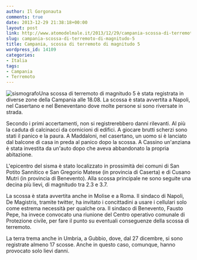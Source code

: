 ```yaml
---
author: Il Gorgonauta
comments: true
date: 2013-12-29 21:38:18+00:00
layout: post
link: http://www.atomodelmale.it/2013/12/29/campania-scossa-di-terremoto-di-magnitudo-5/
slug: campania-scossa-di-terremoto-di-magnitudo-5
title: Campania, scossa di terremoto di magnitudo 5
wordpress_id: 14109
categories:
- Italia
tags:
- Campania
- Terremoto
---
```


![sismografo](http://www.atomodelmale.it/wp-content/uploads/2013/06/sismografo-300x219.jpg)Una scossa di terremoto di magnitudo 5 è stata registrata in diverse zone della Campania alle 18.08. La scossa è stata avvertita a Napoli, nel Casertano e nel Beneventano dove molte persone si sono riversate in strada.

Secondo i primi accertamenti, non si registrerebbero danni rilevanti. Al più la caduta di calcinacci da cornicioni di edifici. A giocare brutti scherzi sono stati il panico e la paura. A Maddaloni, nel casertano, un uomo si è lanciato dal balcone di casa in preda al panico dopo la scossa. A Cassino un'anziana è stata investita da un'auto dopo che aveva abbandonato la propria abitazione.

L'epicentro del sisma è stato localizzato in prossimità dei comuni di San Potito Sannitico e San Gregorio Matese (in provincia di Caserta) e di Cusano Mutri (in provincia di Benevento). Alla scossa principale ne sono seguite una decina più lievi, di magnitudo tra 2.3 e 3.7.



La scossa è stata avvertita anche in Molise e a Roma. Il sindaco di Napoli, De Magistris, tramite twitter, ha invitato i concittadini a usare i cellulari solo come estrema necessità per qualche ora. Il sindaco di Benevento, Fausto Pepe, ha invece convocato una riunione del Centro operativo comunale di Protezione civile, per fare il punto su eventuali conseguenze della scossa di terremoto.

La terra trema anche in Umbria, a Gubbio, dove, dal 27 dicembre, si sono registrate almeno 17 scosse. Anche in questo caso, comunque, hanno provocato solo lievi danni.
